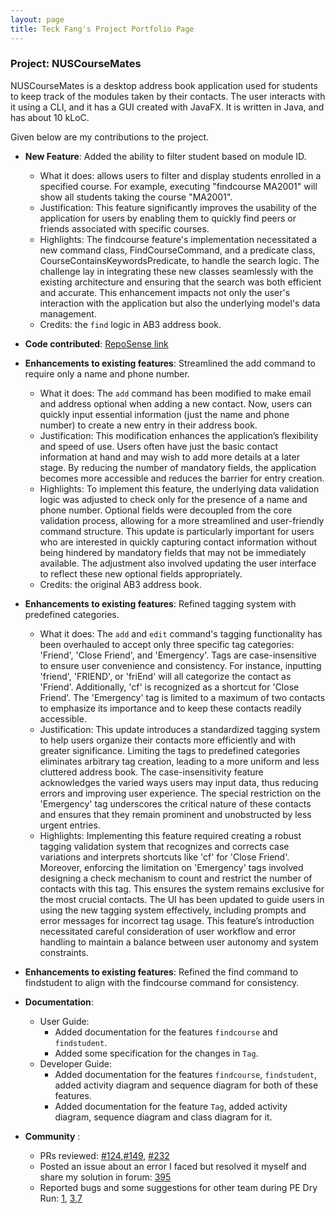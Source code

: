 ```yaml
---
layout: page
title: Teck Fang's Project Portfolio Page
---
```


### Project: NUSCourseMates

NUSCourseMates is a desktop address book application used for students to keep track of the modules taken by their contacts. The user interacts with it using a CLI, and it has a GUI created with JavaFX. It is written in Java, and has about 10 kLoC.

Given below are my contributions to the project.


* **New Feature**: Added the ability to filter student based on module ID.
    * What it does: allows users to filter and display students enrolled in a specified course. For example, executing "findcourse MA2001" will show all students taking the course "MA2001".
    * Justification: This feature significantly improves the usability of the application for users by enabling them to quickly find peers or friends associated with specific courses.
    * Highlights: The findcourse feature's implementation necessitated a new command class, FindCourseCommand, and a predicate class, CourseContainsKeywordsPredicate, to handle the search logic. The challenge lay in integrating these new classes seamlessly with the existing architecture and ensuring that the search was both efficient and accurate. This enhancement impacts not only the user's interaction with the application but also the underlying model's data management.
    * Credits: the `find` logic in AB3 address book.


* **Code contributed**: [RepoSense link](https://nus-cs2103-ay2324s1.github.io/tp-dashboard/?search=tanteckfang&breakdown=false&sort=groupTitle%20dsc&sortWithin=title&since=2023-09-22&timeframe=commit&mergegroup=&groupSelect=groupByRepos)

* **Enhancements to existing features**: Streamlined the add command to require only a name and phone number.
    * What it does: The `add` command has been modified to make email and address optional when adding a new contact. Now, users can quickly input essential information (just the name and phone number) to create a new entry in their address book.
    * Justification: This modification enhances the application’s flexibility and speed of use. Users often have just the basic contact information at hand and may wish to add more details at a later stage. By reducing the number of mandatory fields, the application becomes more accessible and reduces the barrier for entry creation.
    * Highlights: To implement this feature, the underlying data validation logic was adjusted to check only for the presence of a name and phone number. Optional fields were decoupled from the core validation process, allowing for a more streamlined and user-friendly command structure. This update is particularly important for users who are interested in quickly capturing contact information without being hindered by mandatory fields that may not be immediately available. The adjustment also involved updating the user interface to reflect these new optional fields appropriately.
    * Credits: the original AB3 address book.

* **Enhancements to existing features**: Refined tagging system with predefined categories.
    * What it does: The `add` and `edit` command's tagging functionality has been overhauled to accept only three specific tag categories: 'Friend', 'Close Friend', and 'Emergency'. Tags are case-insensitive to ensure user convenience and consistency. For instance, inputting 'friend', 'FRIEND', or 'friEnd' will all categorize the contact as 'Friend'. Additionally, 'cf' is recognized as a shortcut for 'Close Friend'. The 'Emergency' tag is limited to a maximum of two contacts to emphasize its importance and to keep these contacts readily accessible.
    * Justification: This update introduces a standardized tagging system to help users organize their contacts more efficiently and with greater significance. Limiting the tags to predefined categories eliminates arbitrary tag creation, leading to a more uniform and less cluttered address book. The case-insensitivity feature acknowledges the varied ways users may input data, thus reducing errors and improving user experience. The special restriction on the 'Emergency' tag underscores the critical nature of these contacts and ensures that they remain prominent and unobstructed by less urgent entries.
    * Highlights: Implementing this feature required creating a robust tagging validation system that recognizes and corrects case variations and interprets shortcuts like 'cf' for 'Close Friend'. Moreover, enforcing the limitation on 'Emergency' tags involved designing a check mechanism to count and restrict the number of contacts with this tag. This ensures the system remains exclusive for the most crucial contacts. The UI has been updated to guide users in using the new tagging system effectively, including prompts and error messages for incorrect tag usage. This feature’s introduction necessitated careful consideration of user workflow and error handling to maintain a balance between user autonomy and system constraints.

* **Enhancements to existing features**: Refined the find command to findstudent to align with the findcourse command for consistency.


* **Documentation**:
    * User Guide:
        * Added documentation for the features `findcourse` and `findstudent`.
        * Added some specification for the changes in `Tag`.
    * Developer Guide:
        * Added documentation for the features `findcourse`, `findstudent`, added activity diagram and sequence diagram for both of these features.
        * Added documentation for the feature `Tag`, added activity diagram, sequence diagram and class diagram for it.

* **Community** :
    * PRs reviewed: [#124](https://github.com/AY2324S1-CS2103T-T17-4/tp/pull/124),[#149](https://github.com/AY2324S1-CS2103T-T17-4/tp/pull/149), [#232](https://github.com/AY2324S1-CS2103T-T17-4/tp/pull/232)
    * Posted an issue about an error I faced but resolved it myself and share my solution in forum: [395](https://github.com/nus-cs2103-AY2324S1/forum/issues/385)
    * Reported bugs and some suggestions for other team during PE Dry Run:  [1](https://github.com/tanteckfang/ped/issues/1), [3](https://github.com/tanteckfang/ped/issues/3),[7](https://github.com/tanteckfang/ped/issues/7)


